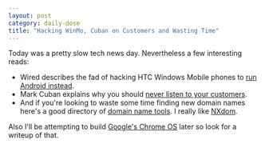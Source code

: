```yaml
---
layout: post
category: daily-dose
title: "Hacking WinMo, Cuban on Customers and Wasting Time"
---
```


Today was a pretty slow tech news day. Nevertheless a few interesting reads:

* Wired describes the fad of hacking HTC Windows Mobile phones to [run Android instead][1].
* Mark Cuban explains why you should [never listen to your customers][2].
* And if you're looking to waste some time finding new domain names here's a good directory of [domain name tools][3]. I really like [NXdom][4].

Also I'll be attempting to build [Google's Chrome OS][5] later so look for a writeup of that.

[1]:http://www.wired.com/gadgetlab/2010/04/windows-mobile-android/
[2]:http://blogmaverick.com/2010/04/06/why-you-should-never-listen-to-your-customers/
[3]:http://domaingroovy.com/
[4]:http://www.nxdom.com/
[5]:/google/tech/2009/12/26/googles-chrome-os-is-a-commitment-mechanism.html
